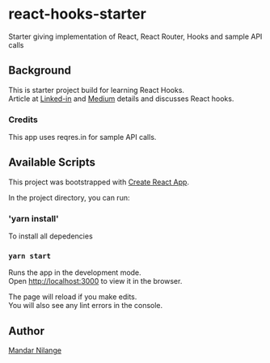 # react-hooks-starter

Starter giving implementation of React, React Router, Hooks and sample API calls

## Background

This is starter project build for learning React Hooks. <br/>
Article at [Linked-in](https://www.linkedin.com/pulse/react-hooks-first-impressions-mandar-nilange) and [Medium](https://medium.com/@mandarnilange/react-hooks-first-impressions-c3a50f55fc62) details and discusses React hooks.

### Credits

This app uses reqres.in for sample API calls.

## Available Scripts

This project was bootstrapped with [Create React App](https://github.com/facebook/create-react-app).

In the project directory, you can run:

### 'yarn install'

To install all depedencies

### `yarn start`

Runs the app in the development mode.<br />
Open [http://localhost:3000](http://localhost:3000) to view it in the browser.

The page will reload if you make edits.<br />
You will also see any lint errors in the console.

## Author

[Mandar Nilange](https://www.mandarnilange.com)
